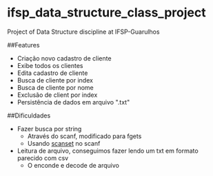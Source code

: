 # ifsp_data_structure_class_project

Project of Data Structure discipline at IFSP-Guarulhos

##Features

- Criação novo cadastro de cliente
- Exibe todos os clientes
- Edita cadastro de cliente
- Busca de cliente por index
- Busca de cliente por nome
- Exclusão de client por index
- Persistência de dados em arquivo ".txt"

##Dificuldades

- Fazer busca por string
  + Através do scanf, modificado para fgets
  + Usando [scanset](http://pubs.opengroup.org/onlinepubs/009695399/functions/scanf.html) no scanf
- Leitura de arquivo, conseguimos fazer lendo um txt em formato parecido com csv
  + O enconde e decode de arquivo
